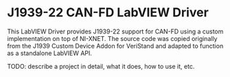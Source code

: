 # J1939-22 CAN-FD LabVIEW Driver

This LabVIEW Driver provides J1939-22 support for CAN-FD using a custom implementation on top of NI-XNET.  The source code was copied originally from the J1939 Custom Device Addon for VeriStand and adapted to function as a standalone LabVIEW API.

TODO: describe a project in detail, what it does, how to use it, etc.
